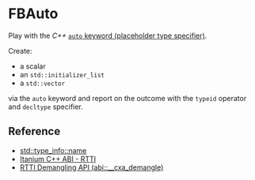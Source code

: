 # FBAuto

Play with the *C++* [`auto` keyword (placeholder type specifier)](https://en.cppreference.com/w/cpp/language/auto).

Create:
- a scalar
- an `std::initializer_list`
- a `std::vector`

via the `auto` keyword and report on the outcome with the `typeid` operator and `decltype` specifier.

## Reference

- [std::type_info::name](https://en.cppreference.com/w/cpp/types/type_info/name)
- [Itanium C++ ABI - RTTI](https://itanium-cxx-abi.github.io/cxx-abi/abi.html#typeid)
- [RTTI Demangling API (abi::__cxa_demangle)](https://gcc.gnu.org/onlinedocs/libstdc++/manual/ext_demangling.html)
